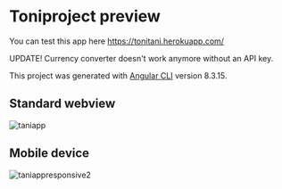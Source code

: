 # Toniproject preview

You can test this app here https://tonitani.herokuapp.com/

UPDATE! Currency converter  doesn't work anymore without an API key.

This project was generated with [Angular CLI](https://github.com/angular/angular-cli) version 8.3.15.

## Standard webview 

![taniapp](https://user-images.githubusercontent.com/43187463/76513625-4295b680-645f-11ea-8ed7-c838178c48c1.gif)

## Mobile device

![taniappresponsive2](https://user-images.githubusercontent.com/43187463/76516065-7672db00-6463-11ea-91b6-dd16df2e4a24.gif)
